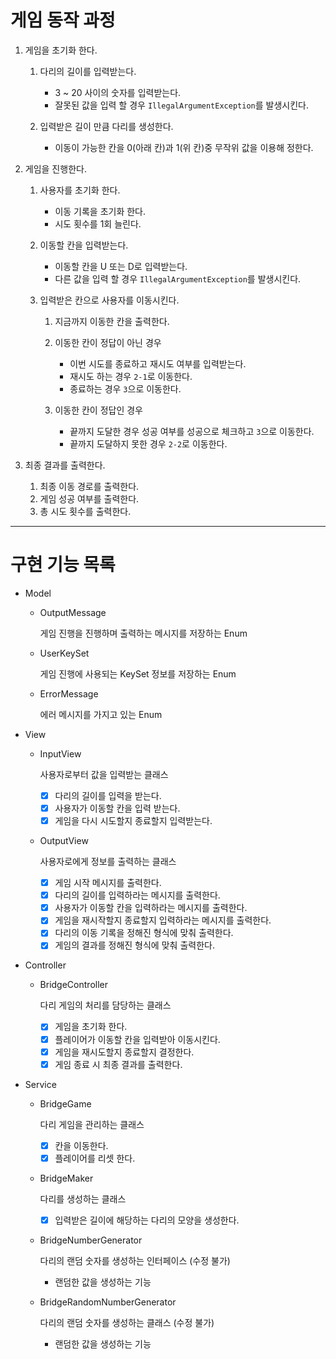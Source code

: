 # 게임 동작 과정

1. 게임을 초기화 한다.
   1. 다리의 길이를 입력받는다.
       - 3 ~ 20 사이의 숫자를 입력받는다.
       - 잘못된 값을 입력 할 경우 `IllegalArgumentException`를 발생시킨다.
      
   2. 입력받은 길이 만큼 다리를 생성한다.
       - 이동이 가능한 칸을 0(아래 칸)과 1(위 칸)중 무작위 값을 이용해 정한다.

2. 게임을 진행한다.
   1. 사용자를 초기화 한다.
      - 이동 기록을 초기화 한다.
      - 시도 횟수를 1회 늘린다.
      
   2. 이동할 칸을 입력받는다.
      - 이동할 칸을 U 또는 D로 입력받는다.
      - 다른 값을 입력 할 경우 `IllegalArgumentException`를 발생시킨다.
   
   3. 입력받은 칸으로 사용자를 이동시킨다.
      1. 지금까지 이동한 칸을 출력한다.
      2. 이동한 칸이 정답이 아닌 경우 
         - 이번 시도를 종료하고 재시도 여부를 입력받는다.
         - 재시도 하는 경우 `2-1`로 이동한다.
         - 종료하는 경우 `3`으로 이동한다.
        
      3. 이동한 칸이 정답인 경우 
         - 끝까지 도달한 경우 성공 여부를 성공으로 체크하고 `3`으로 이동한다.
         - 끝까지 도달하지 못한 경우 `2-2`로 이동한다.

3. 최종 결과를 출력한다.
   1. 최종 이동 경로를 출력한다.
   2. 게임 성공 여부를 출력한다.
   3. 총 시도 횟수를 출력한다.

---
# 구현 기능 목록

- Model
  - OutputMessage
    
    게임 진행을 진행하며 출력하는 메시지를 저장하는 Enum

  - UserKeySet
    
    게임 진행에 사용되는 KeySet 정보를 저장하는 Enum    

  - ErrorMessage

    에러 메시지를 가지고 있는 Enum
  
- View
  - InputView
    
    사용자로부터 값을 입력받는 클래스
  
    - [X] 다리의 길이를 입력을 받는다.
    - [X] 사용자가 이동할 칸을 입력 받는다.
    - [X] 게임을 다시 시도할지 종료할지 입력받는다.

  - OutputView

    사용자로에게 정보를 출력하는 클래스

    - [X] 게임 시작 메시지를 출력한다.
    - [X] 다리의 길이를 입력하라는 메시지를 출력한다.
    - [X] 사용자가 이동할 칸을 입력하라는 메시지를 출력한다.
    - [X] 게임을 재시작할지 종료할지 입력하라는 메시지를 출력한다.
    - [X] 다리의 이동 기록을 정해진 형식에 맞춰 출력한다.
    - [X] 게임의 결과를 정해진 형식에 맞춰 출력한다.
  
- Controller
  - BridgeController
  
    다리 게임의 처리를 담당하는 클래스
  
    - [X] 게임을 초기화 한다.
    - [X] 플레이어가 이동할 칸을 입력받아 이동시킨다.
    - [X] 게임을 재시도할지 종료할지 결정한다.
    - [X] 게임 종료 시 최종 결과를 출력한다.
  
- Service
  - BridgeGame
    
    다리 게임을 관리하는 클래스

    - [X] 칸을 이동한다.
    - [X] 플레이어를 리셋 한다.
  
  - BridgeMaker
    
    다리를 생성하는 클래스

    - [X] 입력받은 길이에 해당하는 다리의 모양을 생성한다.
  
  - BridgeNumberGenerator
    
    다리의 랜덤 숫자를 생성하는 인터페이스 (수정 불가)
    
    - 랜덤한 값을 생성하는 기능
  
  - BridgeRandomNumberGenerator
    
    다리의 랜덤 숫자를 생성하는 클래스 (수정 불가)
    
    - 랜덤한 값을 생성하는 기능
